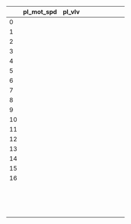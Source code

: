 |      | pl_mot_spd | pl_vlv |      |      |      |      |      |      |      |
| ---- | ---------- | ------ | ---- | ---- | ---- | ---- | ---- | ---- | ---- |
| 0    |            |        |      |      |      |      |      |      |      |
| 1    |            |        |      |      |      |      |      |      |      |
| 2    |            |        |      |      |      |      |      |      |      |
| 3    |            |        |      |      |      |      |      |      |      |
| 4    |            |        |      |      |      |      |      |      |      |
| 5    |            |        |      |      |      |      |      |      |      |
| 6    |            |        |      |      |      |      |      |      |      |
| 7    |            |        |      |      |      |      |      |      |      |
| 8    |            |        |      |      |      |      |      |      |      |
| 9    |            |        |      |      |      |      |      |      |      |
| 10   |            |        |      |      |      |      |      |      |      |
| 11   |            |        |      |      |      |      |      |      |      |
| 12   |            |        |      |      |      |      |      |      |      |
| 13   |            |        |      |      |      |      |      |      |      |
| 14   |            |        |      |      |      |      |      |      |      |
| 15   |            |        |      |      |      |      |      |      |      |
| 16   |            |        |      |      |      |      |      |      |      |
|      |            |        |      |      |      |      |      |      |      |
|      |            |        |      |      |      |      |      |      |      |
|      |            |        |      |      |      |      |      |      |      |
|      |            |        |      |      |      |      |      |      |      |
|      |            |        |      |      |      |      |      |      |      |
|      |            |        |      |      |      |      |      |      |      |
|      |            |        |      |      |      |      |      |      |      |
|      |            |        |      |      |      |      |      |      |      |
|      |            |        |      |      |      |      |      |      |      |
|      |            |        |      |      |      |      |      |      |      |
|      |            |        |      |      |      |      |      |      |      |
|      |            |        |      |      |      |      |      |      |      |
|      |            |        |      |      |      |      |      |      |      |
|      |            |        |      |      |      |      |      |      |      |
|      |            |        |      |      |      |      |      |      |      |

